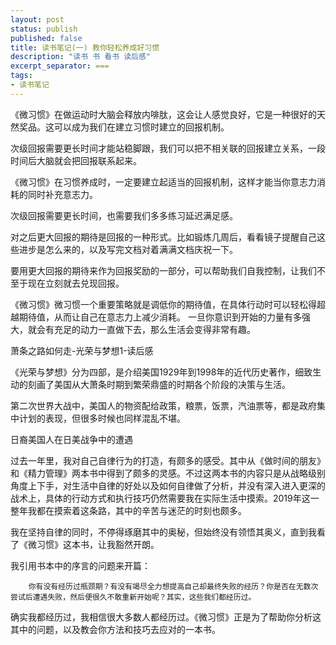 ```yaml
---
layout: post
status: publish
published: false
title: 读书笔记(一) 教你轻松养成好习惯
description: "读书 书 看书 读后感"
excerpt_separator: ===
tags:
- 读书笔记
---
```



《微习惯》在做运动时大脑会释放内啡肽，这会让人感觉良好，它是一种很好的天然奖品。这可以成为我们在建立习惯时建立的回报机制。

次级回报需要更长时间才能站稳脚跟，我们可以把不相关联的回报建立关系，一段时间后大脑就会把回报联系起来。


《微习惯》在习惯养成时，一定要建立起适当的回报机制，这样才能当你意志力消耗的同时补充意志力。

次级回报需要更长时间，也需要我们多多练习延迟满足感。

对之后更大回报的期待是回报的一种形式。比如锻炼几周后，看看镜子提醒自己这些进步是怎么来的，以及写完文档对着满满文档庆祝一下。

要用更大回报的期待来作为回报奖励的一部分，可以帮助我们自我控制，让我们不至于现在立刻就去兑现回报。



《微习惯》微习惯一个重要策略就是调低你的期待值，在具体行动时可以轻松得超越期待值，从而让自己在意志力上减少消耗。
一旦你意识到开始的力量有多强大，就会有充足的动力一直做下去，那么生活会变得非常有趣。




萧条之路如何走-光荣与梦想1-读后感

《光荣与梦想》分为四部，是介绍美国1929年到1998年的近代历史著作，细致生动的刻画了美国从大萧条时期到繁荣鼎盛的时期各个阶段的决策与生活。


第二次世界大战中，美国人的物资配给政策，粮票，饭票，汽油票等，都是政府集中计划的表现，但很多时候也同样混乱不堪。


日裔美国人在日美战争中的遭遇





过去一年里，我对自己自律行为的打造，有颇多的感受。其中从《做时间的朋友》和《精力管理》两本书中得到了颇多的灵感。不过这两本书的内容只是从战略级别角度上下手，对生活中自律的好处以及如何自律做了分析，并没有深入进入更深的战术上，具体的行动方式和执行技巧仍然需要我在实际生活中摸索。2019年这一整年我都在摸索着这条路，其中的辛苦与迷茫的时刻也颇多。

我在坚持自律的同时，不停得琢磨其中的奥秘，但始终没有领悟其奥义，直到我看了《微习惯》这本书，让我豁然开朗。

我引用书本中的序言的问题来开篇：

		你有没有经历过瓶颈期？有没有竭尽全力想提高自己却最终失败的经历？你是否在无数次尝试后遭遇失败，然后便很久不敢重新开始呢？其实，这些我们都经历过。

确实我都经历过，我相信很大多数人都经历过。《微习惯》正是为了帮助你分析这其中的问题，以及教会你方法和技巧去应对的一本书。



